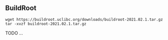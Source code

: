## BuildRoot

```shell
wget https://buildroot.uclibc.org/downloads/buildroot-2021.02.1.tar.gz
tar -xvzf buildroot-2021.02.1.tar.gz
```

TODO ...